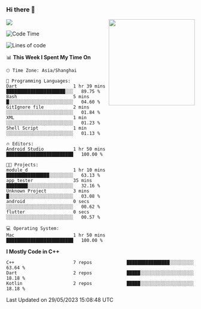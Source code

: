 ### Hi there 👋

![](https://metrics.lecoq.io/itaowu?template=classic&config.timezone=Asia%2FShanghai)
<img align='right' src="https://media.giphy.com/media/M9gbBd9nbDrOTu1Mqx/giphy.gif" width="230">

<!--START_SECTION:waka-->
![Code Time](http://img.shields.io/badge/Code%20Time-8%20hrs%2014%20mins-blue)

![Lines of code](https://img.shields.io/badge/From%20Hello%20World%20I%27ve%20Written-71.2%20thousand%20lines%20of%20code-blue)

📊 **This Week I Spent My Time On** 

```text
🕑︎ Time Zone: Asia/Shanghai

💬 Programming Languages: 
Dart                     1 hr 39 mins        ██████████████████████░░░   89.75 % 
Bash                     5 mins              █░░░░░░░░░░░░░░░░░░░░░░░░   04.60 % 
GitIgnore file           2 mins              ░░░░░░░░░░░░░░░░░░░░░░░░░   01.84 % 
XML                      1 min               ░░░░░░░░░░░░░░░░░░░░░░░░░   01.23 % 
Shell Script             1 min               ░░░░░░░░░░░░░░░░░░░░░░░░░   01.13 % 

🔥 Editors: 
Android Studio           1 hr 50 mins        █████████████████████████   100.00 % 

🐱‍💻 Projects: 
module_d                 1 hr 10 mins        ████████████████░░░░░░░░░   63.13 % 
app_tester               35 mins             ████████░░░░░░░░░░░░░░░░░   32.16 % 
Unknown Project          3 mins              █░░░░░░░░░░░░░░░░░░░░░░░░   03.08 % 
android                  0 secs              ░░░░░░░░░░░░░░░░░░░░░░░░░   00.62 % 
flutter                  0 secs              ░░░░░░░░░░░░░░░░░░░░░░░░░   00.57 % 

💻 Operating System: 
Mac                      1 hr 50 mins        █████████████████████████   100.00 % 
```

**I Mostly Code in C++** 

```text
C++                      7 repos             ████████████████░░░░░░░░░   63.64 % 
Dart                     2 repos             █████░░░░░░░░░░░░░░░░░░░░   18.18 % 
Kotlin                   2 repos             █████░░░░░░░░░░░░░░░░░░░░   18.18 % 
```




 Last Updated on 29/05/2023 15:08:48 UTC
<!--END_SECTION:waka-->

<!--
**itaowu/itaowu** is a ✨ _special_ ✨ repository because its `README.md` (this file) appears on your GitHub profile.

Here are some ideas to get you started:

- 🔭 I’m currently working on ...
- 🌱 I’m currently learning ...
- 👯 I’m looking to collaborate on ...
- 🤔 I’m looking for help with ...
- 💬 Ask me about ...
- 📫 How to reach me: ...
- 😄 Pronouns: ...
- ⚡ Fun fact: ...
-->
